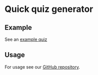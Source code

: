 # Quick quiz generator #
## Example ##
See an [example quiz](http://coms30301.github.io/quiz/)

## Usage ##
For usage see our [GitHub repository](http://github.com/coms30301/oquiz/).
